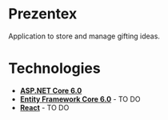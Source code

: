 # Prezentex

Application to store and manage gifting ideas.

# Technologies
- **[ASP.NET Core 6.0](https://docs.microsoft.com/en-us/aspnet/core/introduction-to-aspnet-core?view=aspnetcore-6.0)**
- **[Entity Framework Core 6.0](https://docs.microsoft.com/en-us/ef/core/)** - TO DO
- **[React](https://reactjs.org/)** - TO DO

